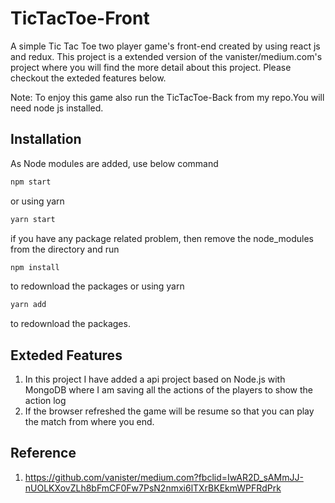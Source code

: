 # TicTacToe-Front
A simple Tic Tac Toe two player game's front-end created by using react js and redux. This project is a extended version of the vanister/medium.com's project where you will find the more detail about this project. Please checkout the exteded features below.

Note: To enjoy this game also run the TicTacToe-Back from my repo.You will need node js installed.

## Installation
As Node modules are added, use below command
```bash
npm start
```
or using yarn
```bash
yarn start
```

if you have any package related problem, then remove the node_modules from the directory and run   
```bash
npm install
```
to redownload the packages or using yarn
```bash
yarn add
```
to redownload the packages.

## Exteded Features

1) In this project I have added a api project based on Node.js with MongoDB where I am saving all the actions of the players to show the action log
2) If the browser refreshed the game will be resume so that you can play the match from where you end.

## Reference
1) https://github.com/vanister/medium.com?fbclid=IwAR2D_sAMmJJ-nUOLKXovZLh8bFmCF0Fw7PsN2nmxi6lTXrBKEkmWPFRdPrk
